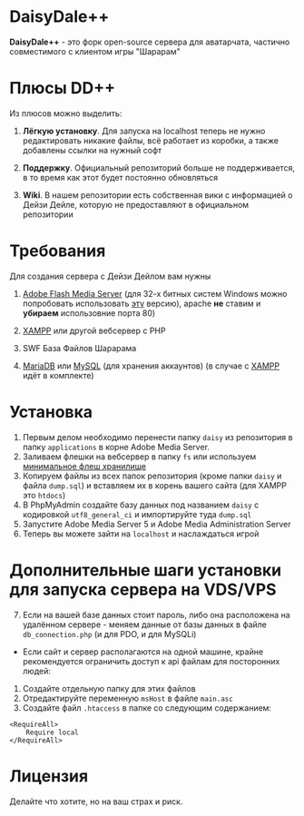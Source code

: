 # DaisyDale++

**DaisyDale++** - это форк open-source сервера для аватарчата, частично совместимого с клиентом игры "Шарарам"

# Плюсы DD++
Из плюсов можно выделить:

1. **Лёгкую установку**. Для запуска на localhost теперь не нужно редактировать никакие файлы, всё работает из коробки, а также добавлены ссылки на нужный софт

2. **Поддержку**. Официальный репозиторий больше не поддерживается, в то время как этот будет постоянно обновляться

3. **Wiki**. В нашем репозитории есть собственная вики с информацией о Дейзи Дейле, которую не предоставляют в официальном репозитории 

# Требования
Для создания сервера с Дейзи Дейлом вам нужны

1. [Adobe Flash Media Server](https://share.dmca.gripe/4bzjnhFhWsBzgscD.zip) (для 32-х битных систем Windows можно попробовать использовать [эту](https://u.to/asXsFA) версию), apache **не** ставим и **убираем** использовние порта 80)

2. [XAMPP](https://bit.ly/2TgobyD) или другой вебсервер с PHP

3. SWF База Файлов Шарарама 

4. [MariaDB](https://mariadb.org/download/) или [MySQL](https://dev.mysql.com/downloads/mysql/) (для хранения аккаунтов) (в случае с [XAMPP](https://bit.ly/2TgobyD) идёт в комплекте)

# Установка

1. Первым делом необходимо перенести папку `daisy` из репозитория в папку `applications` в корне Adobe Media Server.
2. Заливаем флешки на вебсервер в папку `fs` или используем [минимальное флеш хранилище](https://github.com/123jjck/ddplusplus/tree/master/misc/fs)
3. Копируем файлы из всех папок репозитория (кроме папки `daisy` и файла `dump.sql`) и вставляем их в корень вашего сайта (для XAMPP это `htdocs`)
4. В PhpMyAdmin создайте базу данных под названием `daisy` с кодировкой `utf8_general_ci` и импортируйте туда `dump.sql`
5. Запустите Adobe Media Server 5 и Adobe Media Administration Server
6. Теперь вы можете зайти на `localhost` и наслаждаться игрой

# Дополнительные шаги установки для запуска сервера на VDS/VPS
7. Если на вашей базе данных стоит пароль, либо она расположена на удалённом сервере - меняем данные от базы данных в файле `db_connection.php` (и для PDO, и для MySQLi)
* Если сайт и сервер располагаются на одной машине, крайне рекомендуется ограничить доступ к api файлам для посторонних людей:
1. Создайте отдельную папку для этих файлов 
2. Отредактируйте переменную `msHost` в файле `main.asc`
3. Создайте файл `.htaccess` в папке со следующим содержанием:
```
<RequireAll>
    Require local
</RequireAll>
```
# Лицензия

Делайте что хотите, но на ваш страх и риск.
